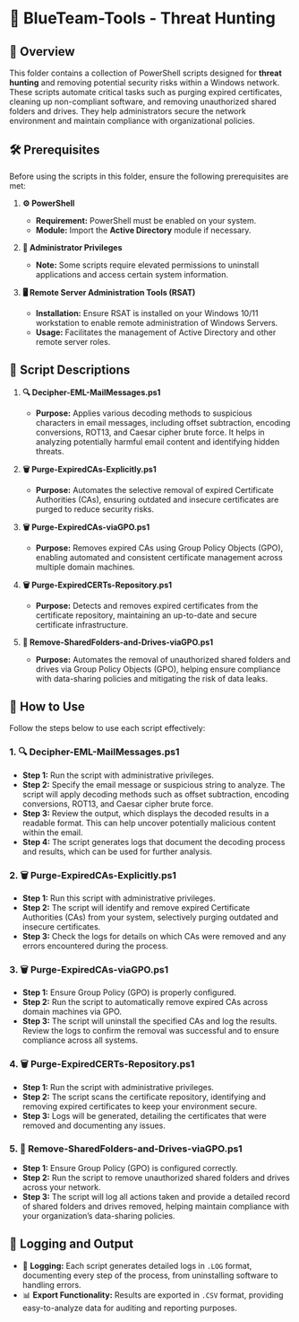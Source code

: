 # 🔵 BlueTeam-Tools - Threat Hunting

## 📝 Overview

This folder contains a collection of PowerShell scripts designed for **threat hunting** and removing potential security risks within a Windows network. These scripts automate critical tasks such as purging expired certificates, cleaning up non-compliant software, and removing unauthorized shared folders and drives. They help administrators secure the network environment and maintain compliance with organizational policies.

## 🛠️ Prerequisites

Before using the scripts in this folder, ensure the following prerequisites are met:

1. **⚙️ PowerShell**
   - **Requirement:** PowerShell must be enabled on your system.
   - **Module:** Import the **Active Directory** module if necessary.

2. **🔑 Administrator Privileges**
   - **Note:** Some scripts require elevated permissions to uninstall applications and access certain system information.

3. **🖥️ Remote Server Administration Tools (RSAT)**
   - **Installation:** Ensure RSAT is installed on your Windows 10/11 workstation to enable remote administration of Windows Servers.
   - **Usage:** Facilitates the management of Active Directory and other remote server roles.

## 📄 Script Descriptions

1. **🔍 Decipher-EML-MailMessages.ps1**  
   - **Purpose:** Applies various decoding methods to suspicious characters in email messages, including offset subtraction, encoding conversions, ROT13, and Caesar cipher brute force. It helps in analyzing potentially harmful email content and identifying hidden threats.

2. **🗑️ Purge-ExpiredCAs-Explicitly.ps1**  
   - **Purpose:** Automates the selective removal of expired Certificate Authorities (CAs), ensuring outdated and insecure certificates are purged to reduce security risks.

3. **🗑️ Purge-ExpiredCAs-viaGPO.ps1**  
   - **Purpose:** Removes expired CAs using Group Policy Objects (GPO), enabling automated and consistent certificate management across multiple domain machines.

4. **🗑️ Purge-ExpiredCERTs-Repository.ps1**  
   - **Purpose:** Detects and removes expired certificates from the certificate repository, maintaining an up-to-date and secure certificate infrastructure.

5. **📂 Remove-SharedFolders-and-Drives-viaGPO.ps1**  
   - **Purpose:** Automates the removal of unauthorized shared folders and drives via Group Policy Objects (GPO), helping ensure compliance with data-sharing policies and mitigating the risk of data leaks.

## 🚀 How to Use

Follow the steps below to use each script effectively:

### 1. **🔍 Decipher-EML-MailMessages.ps1**
   - **Step 1:** Run the script with administrative privileges.
   - **Step 2:** Specify the email message or suspicious string to analyze. The script will apply decoding methods such as offset subtraction, encoding conversions, ROT13, and Caesar cipher brute force.
   - **Step 3:** Review the output, which displays the decoded results in a readable format. This can help uncover potentially malicious content within the email.
   - **Step 4:** The script generates logs that document the decoding process and results, which can be used for further analysis.

### 2. **🗑️ Purge-ExpiredCAs-Explicitly.ps1**
   - **Step 1:** Run this script with administrative privileges.
   - **Step 2:** The script will identify and remove expired Certificate Authorities (CAs) from your system, selectively purging outdated and insecure certificates.
   - **Step 3:** Check the logs for details on which CAs were removed and any errors encountered during the process.

### 3. **🗑️ Purge-ExpiredCAs-viaGPO.ps1**
   - **Step 1:** Ensure Group Policy (GPO) is properly configured.
   - **Step 2:** Run the script to automatically remove expired CAs across domain machines via GPO.
   - **Step 3:** The script will uninstall the specified CAs and log the results. Review the logs to confirm the removal was successful and to ensure compliance across all systems.

### 4. **🗑️ Purge-ExpiredCERTs-Repository.ps1**
   - **Step 1:** Run the script with administrative privileges.
   - **Step 2:** The script scans the certificate repository, identifying and removing expired certificates to keep your environment secure.
   - **Step 3:** Logs will be generated, detailing the certificates that were removed and documenting any issues.

### 5. **📂 Remove-SharedFolders-and-Drives-viaGPO.ps1**
   - **Step 1:** Ensure Group Policy (GPO) is configured correctly.
   - **Step 2:** Run the script to remove unauthorized shared folders and drives across your network.
   - **Step 3:** The script will log all actions taken and provide a detailed record of shared folders and drives removed, helping maintain compliance with your organization’s data-sharing policies.

## 📝 Logging and Output

- 📄 **Logging:** Each script generates detailed logs in `.LOG` format, documenting every step of the process, from uninstalling software to handling errors.
- 📊 **Export Functionality:** Results are exported in `.CSV` format, providing easy-to-analyze data for auditing and reporting purposes.
